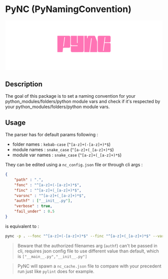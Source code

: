 # PyNC (PyNamingConvention)

<center>

!["logo"](assets/logo.png)

</center>

## Description

The goal of this package is to set a naming convention for your python_modules/folders/python module vars and check if it's respected by your python_modules/folders/python module vars.

## Usage

The parser has for default params following : 

- folder names : `kebab-case` (`^[a-z]+(-[a-z]+)*$`)
- module names : `snake_case` (`^[a-z]+(_[a-z]+)*$`)
- module var names : `snake_case` (`^[a-z]+(_[a-z]+)*$`)

They can be edited using a `nc_config.json` file or through cli args :

```json
{
    "path" : ".",
    "fonc" : "^[a-z]+(-[a-z]+)*$",
    "finc" : "^[a-z]+(_[a-z]+)*$",
    "varsnc" : "^[a-z]+(_[a-z]+)*$",
    "authf" : ["__init__.py"],
    "verbose" : true,
    "fail_under" : 0.5
}
```

is equivalent to :

```sh
pync -p . --fonc "^[a-z]+(-[a-z]+)*$" --finc "^[a-z]+(_[a-z]+)*$" --varsnc "^[a-z]+(_[a-z]+)*$" -v --fail-under 0.5
```

> Beware that the authorized filenames arg (`authf`) can't be passed in cli, requires json config file to use different value than default, which is `["__main__.py","__init__.py"]`

> PyNC will spawn a `nc_cache.json` file to compare with your precedent run just like `pylint` does for example.
